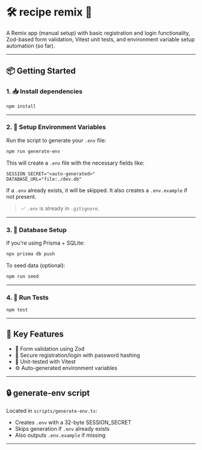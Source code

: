 # 🛠️ recipe remix 🚧

A Remix app (manual setup) with basic registration and login functionality, Zod-based form validation, Vitest unit tests, and environment variable setup automation (so far).

---

## 📦 Getting Started

### 1. 📥 Install dependencies

```bash
npm install
```

---

### 2. 🧪 Setup Environment Variables

Run the script to generate your `.env` file:

```bash
npm run generate-env
```

This will create a `.env` file with the necessary fields like:

```env
SESSION_SECRET="<auto-generated>"
DATABASE_URL="file:./dev.db"
```

If a `.env` already exists, it will be skipped. It also creates a `.env.example` if not present.

> ✅ `.env` is already in `.gitignore`.

---

### 3. 🧱 Database Setup

If you're using Prisma + SQLite:

```bash
npx prisma db push
```

To seed data (optional):

```bash
npm run seed
```

---

### 4. 🧪 Run Tests

```bash
npm test
```

---

## 📁 Key Features

- 📝 Form validation using Zod
- 🔐 Secure registration/login with password hashing
- 🧪 Unit-tested with Vitest
- ⚙️ Auto-generated environment variables

---

## 🔒 generate-env script

Located in `scripts/generate-env.ts`:

- Creates `.env` with a 32-byte SESSION_SECRET
- Skips generation if `.env` already exists
- Also outputs `.env.example` if missing

---
